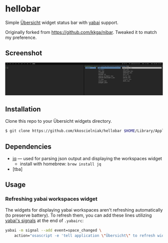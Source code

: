 # hellobar

Simple [Übersicht](https://github.com/felixhageloh/uebersicht) widget status bar with [yabai](https://github.com/koekeishiya/yabai) support.

Originally forked from https://github.com/kkga/nibar. Tweaked it to match my preference.

## Screenshot

![img](./ss.png)

## Installation

Clone this repo to your Übersicht widgets directory.

```bash
$ git clone https://github.com/kkoscielniak/hellobar $HOME/Library/Application\ Support/Übersicht/widgets/hellobar
```

## Dependencies

- [jq](https://github.com/stedolan/jq) — used for parsing json output and displaying the workspaces widget
    - install with homebrew: `brew install jq`
- [tba]

## Usage

### Refreshing yabai workspaces widget

The widgets for displaying yabai workspaces aren't refreshing automatically (to preserve battery). To refresh them, you can add these lines utilizing [yabai's signals](https://github.com/koekeishiya/yabai/wiki/Commands#automation-with-rules-and-signals) at the end of `.yabairc`:

```sh
yabai -m signal --add event=space_changed \
    action="osascript -e 'tell application \"Übersicht\" to refresh widget id \"hellobar-spaces-jsx\"'"
```
